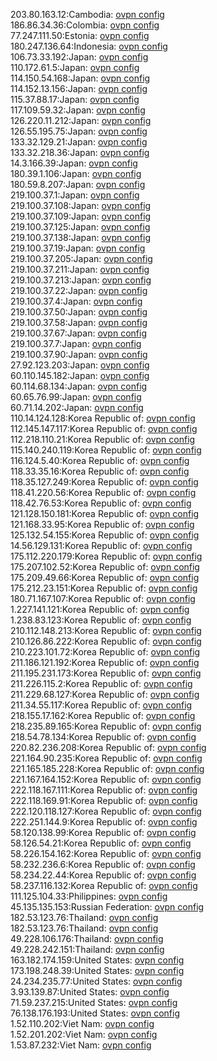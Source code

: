 203.80.163.12:Cambodia: [ovpn config](vpn/203_80_163_12.ovpn)  
186.86.34.36:Colombia: [ovpn config](vpn/186_86_34_36.ovpn)  
77.247.111.50:Estonia: [ovpn config](vpn/77_247_111_50.ovpn)  
180.247.136.64:Indonesia: [ovpn config](vpn/180_247_136_64.ovpn)  
106.73.33.192:Japan: [ovpn config](vpn/106_73_33_192.ovpn)  
110.172.61.5:Japan: [ovpn config](vpn/110_172_61_5.ovpn)  
114.150.54.168:Japan: [ovpn config](vpn/114_150_54_168.ovpn)  
114.152.13.156:Japan: [ovpn config](vpn/114_152_13_156.ovpn)  
115.37.88.17:Japan: [ovpn config](vpn/115_37_88_17.ovpn)  
117.109.59.32:Japan: [ovpn config](vpn/117_109_59_32.ovpn)  
126.220.11.212:Japan: [ovpn config](vpn/126_220_11_212.ovpn)  
126.55.195.75:Japan: [ovpn config](vpn/126_55_195_75.ovpn)  
133.32.129.21:Japan: [ovpn config](vpn/133_32_129_21.ovpn)  
133.32.218.36:Japan: [ovpn config](vpn/133_32_218_36.ovpn)  
14.3.166.39:Japan: [ovpn config](vpn/14_3_166_39.ovpn)  
180.39.1.106:Japan: [ovpn config](vpn/180_39_1_106.ovpn)  
180.59.8.207:Japan: [ovpn config](vpn/180_59_8_207.ovpn)  
219.100.37.1:Japan: [ovpn config](vpn/219_100_37_1.ovpn)  
219.100.37.108:Japan: [ovpn config](vpn/219_100_37_108.ovpn)  
219.100.37.109:Japan: [ovpn config](vpn/219_100_37_109.ovpn)  
219.100.37.125:Japan: [ovpn config](vpn/219_100_37_125.ovpn)  
219.100.37.138:Japan: [ovpn config](vpn/219_100_37_138.ovpn)  
219.100.37.19:Japan: [ovpn config](vpn/219_100_37_19.ovpn)  
219.100.37.205:Japan: [ovpn config](vpn/219_100_37_205.ovpn)  
219.100.37.211:Japan: [ovpn config](vpn/219_100_37_211.ovpn)  
219.100.37.213:Japan: [ovpn config](vpn/219_100_37_213.ovpn)  
219.100.37.22:Japan: [ovpn config](vpn/219_100_37_22.ovpn)  
219.100.37.4:Japan: [ovpn config](vpn/219_100_37_4.ovpn)  
219.100.37.50:Japan: [ovpn config](vpn/219_100_37_50.ovpn)  
219.100.37.58:Japan: [ovpn config](vpn/219_100_37_58.ovpn)  
219.100.37.67:Japan: [ovpn config](vpn/219_100_37_67.ovpn)  
219.100.37.7:Japan: [ovpn config](vpn/219_100_37_7.ovpn)  
219.100.37.90:Japan: [ovpn config](vpn/219_100_37_90.ovpn)  
27.92.123.203:Japan: [ovpn config](vpn/27_92_123_203.ovpn)  
60.110.145.182:Japan: [ovpn config](vpn/60_110_145_182.ovpn)  
60.114.68.134:Japan: [ovpn config](vpn/60_114_68_134.ovpn)  
60.65.76.99:Japan: [ovpn config](vpn/60_65_76_99.ovpn)  
60.71.14.202:Japan: [ovpn config](vpn/60_71_14_202.ovpn)  
110.14.124.128:Korea Republic of: [ovpn config](vpn/110_14_124_128.ovpn)  
112.145.147.117:Korea Republic of: [ovpn config](vpn/112_145_147_117.ovpn)  
112.218.110.21:Korea Republic of: [ovpn config](vpn/112_218_110_21.ovpn)  
115.140.240.119:Korea Republic of: [ovpn config](vpn/115_140_240_119.ovpn)  
116.124.5.40:Korea Republic of: [ovpn config](vpn/116_124_5_40.ovpn)  
118.33.35.16:Korea Republic of: [ovpn config](vpn/118_33_35_16.ovpn)  
118.35.127.249:Korea Republic of: [ovpn config](vpn/118_35_127_249.ovpn)  
118.41.220.56:Korea Republic of: [ovpn config](vpn/118_41_220_56.ovpn)  
118.42.76.53:Korea Republic of: [ovpn config](vpn/118_42_76_53.ovpn)  
121.128.150.181:Korea Republic of: [ovpn config](vpn/121_128_150_181.ovpn)  
121.168.33.95:Korea Republic of: [ovpn config](vpn/121_168_33_95.ovpn)  
125.132.54.155:Korea Republic of: [ovpn config](vpn/125_132_54_155.ovpn)  
14.56.129.131:Korea Republic of: [ovpn config](vpn/14_56_129_131.ovpn)  
175.112.220.179:Korea Republic of: [ovpn config](vpn/175_112_220_179.ovpn)  
175.207.102.52:Korea Republic of: [ovpn config](vpn/175_207_102_52.ovpn)  
175.209.49.66:Korea Republic of: [ovpn config](vpn/175_209_49_66.ovpn)  
175.212.23.151:Korea Republic of: [ovpn config](vpn/175_212_23_151.ovpn)  
180.71.167.107:Korea Republic of: [ovpn config](vpn/180_71_167_107.ovpn)  
1.227.141.121:Korea Republic of: [ovpn config](vpn/1_227_141_121.ovpn)  
1.238.83.123:Korea Republic of: [ovpn config](vpn/1_238_83_123.ovpn)  
210.112.148.213:Korea Republic of: [ovpn config](vpn/210_112_148_213.ovpn)  
210.126.86.222:Korea Republic of: [ovpn config](vpn/210_126_86_222.ovpn)  
210.223.101.72:Korea Republic of: [ovpn config](vpn/210_223_101_72.ovpn)  
211.186.121.192:Korea Republic of: [ovpn config](vpn/211_186_121_192.ovpn)  
211.195.231.173:Korea Republic of: [ovpn config](vpn/211_195_231_173.ovpn)  
211.226.115.2:Korea Republic of: [ovpn config](vpn/211_226_115_2.ovpn)  
211.229.68.127:Korea Republic of: [ovpn config](vpn/211_229_68_127.ovpn)  
211.34.55.117:Korea Republic of: [ovpn config](vpn/211_34_55_117.ovpn)  
218.155.17.162:Korea Republic of: [ovpn config](vpn/218_155_17_162.ovpn)  
218.235.89.165:Korea Republic of: [ovpn config](vpn/218_235_89_165.ovpn)  
218.54.78.134:Korea Republic of: [ovpn config](vpn/218_54_78_134.ovpn)  
220.82.236.208:Korea Republic of: [ovpn config](vpn/220_82_236_208.ovpn)  
221.164.90.235:Korea Republic of: [ovpn config](vpn/221_164_90_235.ovpn)  
221.165.185.228:Korea Republic of: [ovpn config](vpn/221_165_185_228.ovpn)  
221.167.164.152:Korea Republic of: [ovpn config](vpn/221_167_164_152.ovpn)  
222.118.167.111:Korea Republic of: [ovpn config](vpn/222_118_167_111.ovpn)  
222.118.169.91:Korea Republic of: [ovpn config](vpn/222_118_169_91.ovpn)  
222.120.118.127:Korea Republic of: [ovpn config](vpn/222_120_118_127.ovpn)  
222.251.144.9:Korea Republic of: [ovpn config](vpn/222_251_144_9.ovpn)  
58.120.138.99:Korea Republic of: [ovpn config](vpn/58_120_138_99.ovpn)  
58.126.54.21:Korea Republic of: [ovpn config](vpn/58_126_54_21.ovpn)  
58.226.154.162:Korea Republic of: [ovpn config](vpn/58_226_154_162.ovpn)  
58.232.236.6:Korea Republic of: [ovpn config](vpn/58_232_236_6.ovpn)  
58.234.22.44:Korea Republic of: [ovpn config](vpn/58_234_22_44.ovpn)  
58.237.116.132:Korea Republic of: [ovpn config](vpn/58_237_116_132.ovpn)  
111.125.104.33:Philippines: [ovpn config](vpn/111_125_104_33.ovpn)  
45.135.135.153:Russian Federation: [ovpn config](vpn/45_135_135_153.ovpn)  
182.53.123.76:Thailand: [ovpn config](vpn/182_53_123_76.ovpn)  
182.53.123.76:Thailand: [ovpn config](vpn/182_53_123_76.ovpn)  
49.228.106.176:Thailand: [ovpn config](vpn/49_228_106_176.ovpn)  
49.228.242.151:Thailand: [ovpn config](vpn/49_228_242_151.ovpn)  
163.182.174.159:United States: [ovpn config](vpn/163_182_174_159.ovpn)  
173.198.248.39:United States: [ovpn config](vpn/173_198_248_39.ovpn)  
24.234.235.77:United States: [ovpn config](vpn/24_234_235_77.ovpn)  
3.93.139.87:United States: [ovpn config](vpn/3_93_139_87.ovpn)  
71.59.237.215:United States: [ovpn config](vpn/71_59_237_215.ovpn)  
76.138.176.193:United States: [ovpn config](vpn/76_138_176_193.ovpn)  
1.52.110.202:Viet Nam: [ovpn config](vpn/1_52_110_202.ovpn)  
1.52.201.202:Viet Nam: [ovpn config](vpn/1_52_201_202.ovpn)  
1.53.87.232:Viet Nam: [ovpn config](vpn/1_53_87_232.ovpn)  
